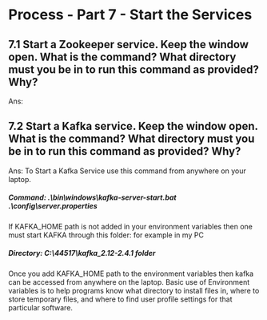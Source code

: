 # Process - Part 7 - Start the Services

## 7.1 Start a Zookeeper service. Keep the window open. What is the command? What directory must you be in to run this command as provided? Why?

Ans:


## 7.2 Start a Kafka service. Keep the window open. What is the command? What directory must you be in to run this command as provided? Why?

Ans: To Start a Kafka Service use this command from anywhere on your laptop. 
##### Command: .\bin\windows\kafka-server-start.bat .\config\server.properties
If KAFKA_HOME path is not added in your environment variables then one must start KAFKA through this folder: for example in my PC  
##### Directory:  C:\44517\kafka_2.12-2.4.1 folder
Once you add KAFKA_HOME path to the environment variables then kafka can be accessed from anywhere on the laptop.
Basic use of Environment variables is to help programs know what directory to install files in, where to store temporary files, and where to find user profile settings for that particular software.






